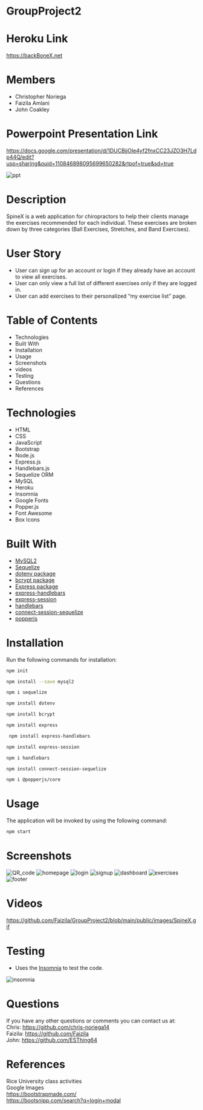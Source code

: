 # GroupProject2

# Heroku Link

https://backBoneX.net

# Members

* Christopher Noriega
* Faizila Amlani
* John Coakley

# Powerpoint Presentation Link

https://docs.google.com/presentation/d/1DUCBjjOIe4yf2fnxCC23JZO3H7Ldp44Q/edit?usp=sharing&ouid=110846898095699650282&rtpof=true&sd=true

![ppt](https://user-images.githubusercontent.com/78191579/140420588-43ffb969-5098-4878-9473-8eea9f5af3ab.JPG)

# Description

SpineX is a web application for chiropractors to help their clients manage the exercises recommended for each individual. These exercises are broken down by three categories (Ball Exercises, Stretches, and Band Exercises).

# User Story

* User can sign up for an account or login if they already have an account to view all exercises.
* User can only view a full list of different exercises only if they are logged in.
* User can add exercises to their personalized “my exercise list” page.

# Table of Contents

* Technologies
* Built With
* Installation
* Usage
* Screenshots
* videos
* Testing
* Questions
* References

# Technologies

* HTML
* CSS
* JavaScript
* Bootstrap
* Node.js
* Express.js
* Handlebars.js
* Sequelize ORM
* MySQL
* Heroku
* Insomnia
* Google Fonts
* Popper.js
* Font Awesome
* Box Icons

# Built With

* [MySQL2](https://www.npmjs.com/package/mysql2)
* [Sequelize](https://www.npmjs.com/package/sequelize) 
* [dotenv package](https://www.npmjs.com/package/dotenv)
* [bcrypt package](https://www.npmjs.com/package/bcrypt)
* [Express package](https://www.npmjs.com/package/express)
* [express-handlebars](https://www.npmjs.com/package/express-handlebars)
* [express-session](https://www.npmjs.com/package/express-session)  
* [handlebars](https://www.npmjs.com/package/handlebars)
* [connect-session-sequelize](https://www.npmjs.com/package/connect-session-sequelize)
* [popperjs](https://www.npmjs.com/package/@popperjs/core)

# Installation

Run the following commands for installation:

```bash
npm init
```

```bash
npm install --save mysql2
```

```bash
npm i sequelize
```

```bash
npm install dotenv
```

```bash
npm install bcrypt
```

```bash
npm install express
```

```bash
 npm install express-handlebars
```

```bash
npm install express-session
```

```bash
npm i handlebars
```

```bash
npm install connect-session-sequelize
```

```bash
npm i @popperjs/core
```

# Usage

The application will be invoked by using the following command:

```bash
npm start
```

# Screenshots

![QR_code](https://user-images.githubusercontent.com/78191579/140362169-9c5d5761-8125-4a24-b3c1-96b425f3b160.png)
![homepage](https://user-images.githubusercontent.com/78191579/140420536-33ebffd9-f2bc-4fd1-b4e0-3da8538d07f3.JPG)
![login](https://user-images.githubusercontent.com/78191579/140420551-8ea5d974-2ca4-4e4a-9950-8a211c5647c9.JPG)
![signup](https://user-images.githubusercontent.com/78191579/140420554-361e975f-ae3b-410c-81db-695f3fb6add7.JPG)
![dashboard](https://user-images.githubusercontent.com/78191579/140420610-f8281414-39ef-412f-8de0-283e358fc715.JPG)
![exercises](https://user-images.githubusercontent.com/78191579/140420572-0b7e864b-a43f-412d-a53c-254409bcda36.JPG)
![footer](https://user-images.githubusercontent.com/78191579/140420579-46203950-d66c-4d7f-9777-df99b8c0924c.JPG)

# Videos

https://github.com/Faizila/GroupProject2/blob/main/public/images/SpineX.gif

# Testing

* Uses the [Insomnia](https://insomnia.rest/download) to test the code.

![insomnia](https://user-images.githubusercontent.com/78191579/140422149-d23c1d6b-d23f-457d-b9ac-5e32cf38fc44.JPG)

# Questions

If you have any other questions or comments you can contact us at:
   <br>
  Chris: https://github.com/chris-noriega14
  <br>
  Faizila: https://github.com/Faizila
  <br>
  John: https://github.com/ESThing64

# References

Rice University class activities
<br>
Google Images
<br>
https://bootstrapmade.com/
<br>
https://bootsnipp.com/search?q=login+modal










